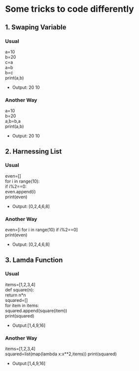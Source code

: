 # Some tricks to code differently
## 1. Swaping Variable
### Usual
a=10  
b=20  
c=a  
a=b  
b=c  
print(a,b)  
- Output: 20 10  
### Another Way
a=10  
b=20  
a,b=b,a  
print(a,b)  
- Output: 20 10
## 2. Harnessing List
### Usual
even=[]  
for i in range(10):  
  if i%2==0:  
      even.append(i)  
 print(even)  
 - Output: [0,2,4,6,8]
 ### Another Way
 even=[i for i in range(10)
        if i%2==0]  
 print(even)  
 - Output: [0,2,4,6,8]  
## 3. Lamda Function
### Usual
items=[1,2,3,4]  
def square(n):  
  return n*n  
squared=[]  
for item in items:  
  squared.append(square(item))  
print(squared)  
- Output:[1,4,9,16]
### Another Way
items=[1,2,3,4]  
squared=list(map(lambda x:x**2,items))
print(squared)
- Output:[1,4,9,16]
